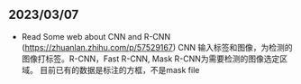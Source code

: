 ## 2023/03/07
  - Read Some web about CNN and R-CNN (https://zhuanlan.zhihu.com/p/57529167)
  CNN 输入标签和图像，为检测的图像打标签。R-CNN，Fast R-CNN, Mask R-CNN为需要检测的图像选定区域。
  目前已有的数据是标注的方框，不是mask file
